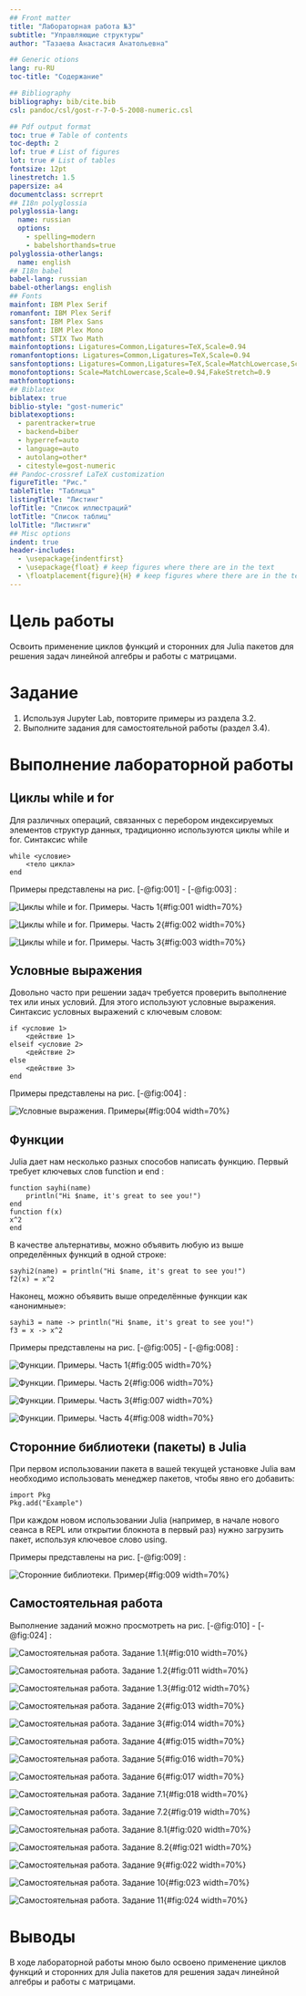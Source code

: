 ```yaml
---
## Front matter
title: "Лабораторная работа №3"
subtitle: "Управляющие структуры"
author: "Тазаева Анастасия Анатольевна"

## Generic otions
lang: ru-RU
toc-title: "Содержание"

## Bibliography
bibliography: bib/cite.bib
csl: pandoc/csl/gost-r-7-0-5-2008-numeric.csl

## Pdf output format
toc: true # Table of contents
toc-depth: 2
lof: true # List of figures
lot: true # List of tables
fontsize: 12pt
linestretch: 1.5
papersize: a4
documentclass: scrreprt
## I18n polyglossia
polyglossia-lang:
  name: russian
  options:
	- spelling=modern
	- babelshorthands=true
polyglossia-otherlangs:
  name: english
## I18n babel
babel-lang: russian
babel-otherlangs: english
## Fonts
mainfont: IBM Plex Serif
romanfont: IBM Plex Serif
sansfont: IBM Plex Sans
monofont: IBM Plex Mono
mathfont: STIX Two Math
mainfontoptions: Ligatures=Common,Ligatures=TeX,Scale=0.94
romanfontoptions: Ligatures=Common,Ligatures=TeX,Scale=0.94
sansfontoptions: Ligatures=Common,Ligatures=TeX,Scale=MatchLowercase,Scale=0.94
monofontoptions: Scale=MatchLowercase,Scale=0.94,FakeStretch=0.9
mathfontoptions:
## Biblatex
biblatex: true
biblio-style: "gost-numeric"
biblatexoptions:
  - parentracker=true
  - backend=biber
  - hyperref=auto
  - language=auto
  - autolang=other*
  - citestyle=gost-numeric
## Pandoc-crossref LaTeX customization
figureTitle: "Рис."
tableTitle: "Таблица"
listingTitle: "Листинг"
lofTitle: "Список иллюстраций"
lotTitle: "Список таблиц"
lolTitle: "Листинги"
## Misc options
indent: true
header-includes:
  - \usepackage{indentfirst}
  - \usepackage{float} # keep figures where there are in the text
  - \floatplacement{figure}{H} # keep figures where there are in the text
---
```


# Цель работы

Освоить применение циклов функций и сторонних для Julia пакетов для решения задач линейной алгебры и работы с матрицами.

# Задание

1. Используя Jupyter Lab, повторите примеры из раздела 3.2.
2. Выполните задания для самостоятельной работы (раздел 3.4).

# Выполнение лабораторной работы

## Циклы while и for

Для различных операций, связанных с перебором индексируемых элементов структур данных, традиционно используются циклы while и for.
Синтаксис while
```
while <условие>
	<тело цикла>
end
```

Примеры представлены на рис. [-@fig:001] - [-@fig:003] :

![Циклы while и for. Примеры. Часть 1](image/1.png){#fig:001 width=70%}

![Циклы while и for. Примеры. Часть 2](image/2.png){#fig:002 width=70%}

![Циклы while и for. Примеры. Часть 3](image/3.png){#fig:003 width=70%}


## Условные выражения

Довольно часто при решении задач требуется проверить выполнение тех или иных условий. Для этого используют условные выражения.
Синтаксис условных выражений с ключевым словом:
```
if <условие 1>
	<действие 1>
elseif <условие 2>
	<действие 2>
else
	<действие 3>
end
```

Примеры представлены на рис. [-@fig:004] :

![Условные выражения. Примеры](image/4.png){#fig:004 width=70%}

## Функции

Julia дает нам несколько разных способов написать функцию. Первый требует ключевых слов function и end :
```
function sayhi(name)
	println("Hi $name, it's great to see you!")
end
function f(x)
x^2
end
```
В качестве альтернативы, можно объявить любую из выше определённых функций в одной строке:

```
sayhi2(name) = println("Hi $name, it's great to see you!")
f2(x) = x^2
```

Наконец, можно объявить выше определённые функции как «анонимные»:

```
sayhi3 = name -> println("Hi $name, it's great to see you!")
f3 = x -> x^2
```

Примеры представлены на рис. [-@fig:005] - [-@fig:008]  :

![Функции. Примеры. Часть 1](image/5.png){#fig:005 width=70%}

![Функции. Примеры. Часть 2](image/6.png){#fig:006 width=70%}

![Функции. Примеры. Часть 3](image/7.png){#fig:007 width=70%}

![Функции. Примеры. Часть 4](image/8.png){#fig:008 width=70%}

## Сторонние библиотеки (пакеты) в Julia

При первом использовании пакета в вашей текущей установке Julia вам необходимо использовать менеджер пакетов, чтобы явно его добавить:
```
import Pkg
Pkg.add("Example")
```

При каждом новом использовании Julia (например, в начале нового сеанса в REPL или открытии блокнота в первый раз) нужно загрузить пакет, используя ключевое слово using.

Примеры представлены на рис. [-@fig:009] :

![Сторонние библиотеки. Пример](image/9.png){#fig:009 width=70%}

## Самостоятельная работа

Выполнение заданий можно просмотреть на рис. [-@fig:010] - [-@fig:024] :

![Самостоятельная работа. Задание 1.1](image/10.png){#fig:010 width=70%}

![Самостоятельная работа. Задание 1.2](image/11.png){#fig:011 width=70%}

![Самостоятельная работа. Задание 1.3](image/12.png){#fig:012 width=70%}

![Самостоятельная работа. Задание 2](image/13.png){#fig:013 width=70%}

![Самостоятельная работа. Задание 3](image/14.png){#fig:014 width=70%}

![Самостоятельная работа. Задание 4](image/15.png){#fig:015 width=70%}

![Самостоятельная работа. Задание 5](image/16.png){#fig:016 width=70%}

![Самостоятельная работа. Задание 6](image/17.png){#fig:017 width=70%}

![Самостоятельная работа. Задание 7.1](image/18.png){#fig:018 width=70%}

![Самостоятельная работа. Задание 7.2](image/19.png){#fig:019 width=70%}

![Самостоятельная работа. Задание 8.1](image/20.png){#fig:020 width=70%}

![Самостоятельная работа. Задание 8.2](image/21.png){#fig:021 width=70%}

![Самостоятельная работа. Задание 9](image/22.png){#fig:022 width=70%}

![Самостоятельная работа. Задание 10](image/23.png){#fig:023 width=70%}

![Самостоятельная работа. Задание 11](image/24.png){#fig:024 width=70%}

# Выводы

В ходе лабораторной работы мною было освоено применение циклов функций и сторонних для Julia пакетов для решения задач линейной алгебры и работы с матрицами.

